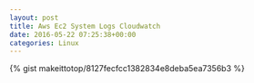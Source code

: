 ```yaml
---
layout: post                                                                                                              
title: Aws Ec2 System Logs Cloudwatch                                                                                                                       
date: 2016-05-22 07:25:38+00:00                                                                                                                        
categories: Linux                                                                                                                
---                                                                                                                              
```


{% gist makeittotop/8127fecfcc1382834e8deba5ea7356b3 %}                                                                                                           

